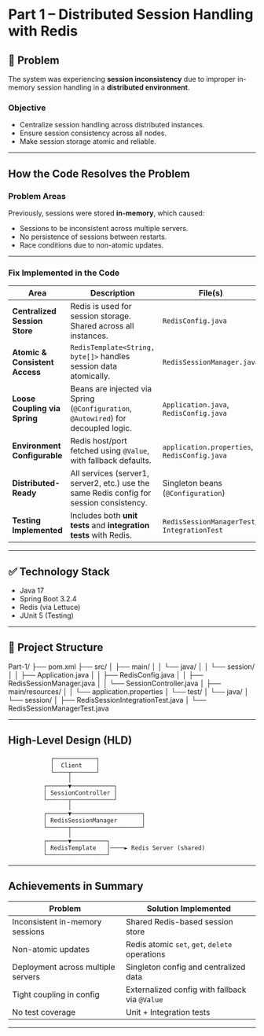 #  Part 1 – Distributed Session Handling with Redis

## 🔧 Problem

The system was experiencing **session inconsistency** due to improper in-memory session handling in a **distributed environment**.

###  Objective

- Centralize session handling across distributed instances.
- Ensure session consistency across all nodes.
- Make session storage atomic and reliable.

---

##  How the Code Resolves the Problem

###  Problem Areas

Previously, sessions were stored **in-memory**, which caused:

- Sessions to be inconsistent across multiple servers.
- No persistence of sessions between restarts.
- Race conditions due to non-atomic updates.

---

###  Fix Implemented in the Code

| Area                            | Description                                                                                   | File(s)                                      |
|---------------------------------|-----------------------------------------------------------------------------------------------|----------------------------------------------|
| **Centralized Session Store**   | Redis is used for session storage. Shared across all instances.                               | `RedisConfig.java`                           |
| **Atomic & Consistent Access**  | `RedisTemplate<String, byte[]>` handles session data atomically.                              | `RedisSessionManager.java`                   |
| **Loose Coupling via Spring**   | Beans are injected via Spring (`@Configuration`, `@Autowired`) for decoupled logic.           | `Application.java`, `RedisConfig.java`       |
| **Environment Configurable**    | Redis host/port fetched using `@Value`, with fallback defaults.                              | `application.properties`, `RedisConfig.java` |
| **Distributed-Ready**           | All services (server1, server2, etc.) use the same Redis config for session consistency.       | Singleton beans (`@Configuration`)           |
| **Testing Implemented**         | Includes both **unit tests** and **integration tests** with Redis.                            | `RedisSessionManagerTest`, `IntegrationTest` |

---

## ✅ Technology Stack

* Java 17
* Spring Boot 3.2.4
* Redis (via Lettuce)
* JUnit 5 (Testing)

---

## 📁 Project Structure

Part-1/
├── pom.xml
├── src/
│   ├── main/
│   │   └── java/
│   │       └── session/
│   │           ├── Application.java
│   │           ├── RedisConfig.java
│   │           ├── RedisSessionManager.java
│   │           └── SessionController.java
│   ├── main/resources/
│   │   └── application.properties
│   └── test/
│       └── java/
│           └── session/
│               ├── RedisSessionIntegrationTest.java
│               └── RedisSessionManagerTest.java

---
##  High-Level Design (HLD) 

                ┌────────────┐
                │  Client    │
                └────┬───────┘
                     │
              ┌──────▼────────────┐
              │ SessionController │
              └──────┬────────────┘
                     │
              ┌──────▼────────────────────┐
              │ RedisSessionManager       │
              └──────┬────────────────────┘
                     │
              ┌──────▼──────────┐
              │ RedisTemplate   │────► Redis Server (shared)
              └─────────────────┘



---

##  Achievements in Summary

| Problem                            | Solution Implemented                           |
|------------------------------------|------------------------------------------------|
| Inconsistent in-memory sessions    | Shared Redis-based session store               |
| Non-atomic updates                 | Redis atomic `set`, `get`, `delete` operations |
| Deployment across multiple servers | Singleton config and centralized data          |
| Tight coupling in config           | Externalized config with fallback via `@Value` |
| No test coverage                   | Unit + Integration tests                       |

---


